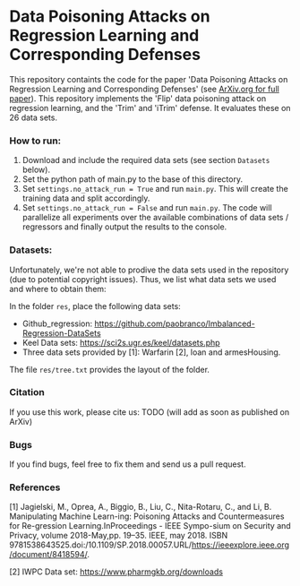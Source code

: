 # Data Poisoning Attacks on Regression Learning and Corresponding Defenses
This repository containts the code for the paper 'Data Poisoning Attacks on Regression Learning and Corresponding Defenses'
(see [ArXiv.org for full paper](https://arxiv.org/pdf/2009.07008.pdf)).
This repository implements the 'Flip' data poisoning attack on regression learning, and the
'Trim' and 'iTrim' defense. It evaluates these on 26 data sets.

### How to run:
1) Download and include the required data sets (see section `Datasets` below).
2) Set the python path of main.py to the base of this directory.
3) Set `settings.no_attack_run = True` and run `main.py`.
This will create the training data and split accordingly.
4) Set `settings.no_attack_run = False` and run `main.py`.
The code will parallelize all experiments over the available combinations of data
sets / regressors and finally output the results to the console.

### Datasets:
Unfortunately, we're not able to prodive the data sets used
in the repository (due to potential copyright issues).
Thus, we list what data sets we used and where to obtain them:

In the folder `res`, place the following data sets:

- Github_regression: https://github.com/paobranco/Imbalanced-Regression-DataSets
- Keel Data sets: https://sci2s.ugr.es/keel/datasets.php
- Three data sets provided by [1]: Warfarin [2], loan and armesHousing.

The file `res/tree.txt` provides the layout of the folder.


### Citation
If you use this work, please cite us: TODO (will add as soon as published on ArXiv)

### Bugs
If you find bugs, feel free to fix them and send us a pull request.

### References

[1] Jagielski,   M.,   Oprea,   A.,   Biggio,   B.,   Liu,   C.,   Nita-Rotaru,  C.,  and Li,  B.   Manipulating Machine Learn-ing:  Poisoning  Attacks  and  Countermeasures  for  Re-gression  Learning.InProceedings  -  IEEE  Sympo-sium  on  Security  and  Privacy,   volume  2018-May,pp.  19–35.  IEEE,  may  2018.   ISBN  9781538643525.doi:/10.1109/SP.2018.00057.URL/https://ieeexplore.ieee.org/document/8418594/.

[2] IWPC Data set: https://www.pharmgkb.org/downloads